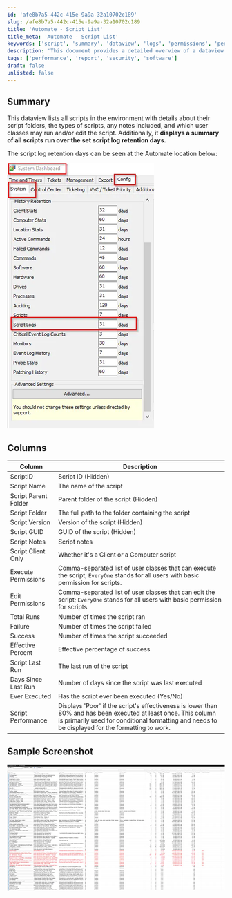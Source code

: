```yaml
---
id: 'afe8b7a5-442c-415e-9a9a-32a10702c189'
slug: /afe8b7a5-442c-415e-9a9a-32a10702c189
title: 'Automate - Script List'
title_meta: 'Automate - Script List'
keywords: ['script', 'summary', 'dataview', 'logs', 'permissions', 'performance']
description: 'This document provides a detailed overview of a dataview that lists all scripts in the ConnectWise Automate environment, including their folder details, types, execution permissions, and performance metrics. It also summarizes script execution over a defined retention period.'
tags: ['performance', 'report', 'security', 'software']
draft: false
unlisted: false
---
```


## Summary

This dataview lists all scripts in the environment with details about their script folders, the types of scripts, any notes included, and which user classes may run and/or edit the script. Additionally, it **displays a summary of all scripts run over the set script log retention days.**

The script log retention days can be seen at the Automate location below:

![Script Log Retention Days](../../../static/img/docs/afe8b7a5-442c-415e-9a9a-32a10702c189/image_1.webp)

## Columns

| Column                     | Description                                                                                                       |
|---------------------------|-------------------------------------------------------------------------------------------------------------------|
| ScriptID                  | Script ID (Hidden)                                                                                                 |
| Script Name               | The name of the script                                                                                            |
| Script Parent Folder      | Parent folder of the script (Hidden)                                                                             |
| Script Folder             | The full path to the folder containing the script                                                                 |
| Script Version            | Version of the script (Hidden)                                                                                    |
| Script GUID               | GUID of the script (Hidden)                                                                                      |
| Script Notes              | Script notes                                                                                                     |
| Script Client Only        | Whether it's a Client or a Computer script                                                                        |
| Execute Permissions       | Comma-separated list of user classes that can execute the script; `EveryOne` stands for all users with basic permission for scripts. |
| Edit Permissions          | Comma-separated list of user classes that can edit the script; `EveryOne` stands for all users with basic permission for scripts. |
| Total Runs                | Number of times the script ran                                                                                   |
| Failure                   | Number of times the script failed                                                                                 |
| Success                   | Number of times the script succeeded                                                                              |
| Effective Percent         | Effective percentage of success                                                                                    |
| Script Last Run           | The last run of the script                                                                                        |
| Days Since Last Run       | Number of days since the script was last executed                                                                |
| Ever Executed             | Has the script ever been executed (Yes/No)                                                                       |
| Script Performance         | Displays 'Poor' if the script's effectiveness is lower than 80% and has been executed at least once. This column is primarily used for conditional formatting and needs to be displayed for the formatting to work. |

## Sample Screenshot

![Sample Screenshot](../../../static/img/docs/afe8b7a5-442c-415e-9a9a-32a10702c189/image_2.webp)